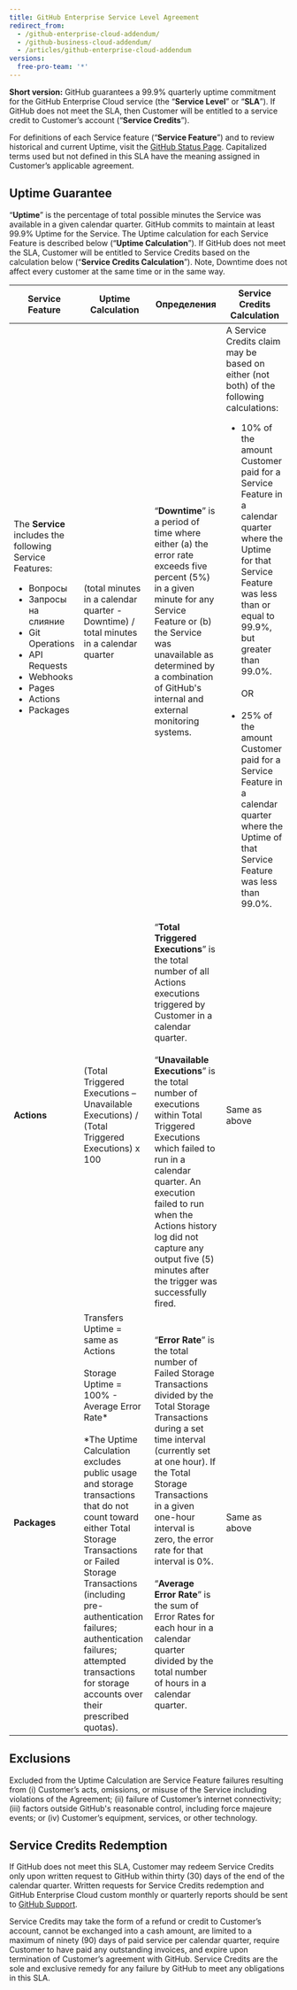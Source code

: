 ```yaml
---
title: GitHub Enterprise Service Level Agreement
redirect_from:
  - /github-enterprise-cloud-addendum/
  - /github-business-cloud-addendum/
  - /articles/github-enterprise-cloud-addendum
versions:
  free-pro-team: '*'
---
```


**Short version:** GitHub guarantees a 99.9% quarterly uptime commitment for the GitHub Enterprise Cloud service (the “**Service Level**” or “**SLA**”). If GitHub does not meet the SLA, then Customer will be entitled to a service credit to Customer’s account (“**Service Credits**”).

For definitions of each Service feature  (“**Service Feature**”) and to review historical and current Uptime, visit the [GitHub Status Page](https://www.githubstatus.com/). Capitalized terms used but not defined in this SLA have the meaning assigned in Customer’s applicable agreement.

## Uptime Guarantee

“**Uptime**” is the percentage of total possible minutes the Service was available in a given calendar quarter. GitHub commits to maintain at least 99.9% Uptime for the Service. The Uptime calculation for each Service Feature is described below (“**Uptime Calculation**”). If GitHub does not meet the SLA, Customer will be entitled to Service Credits based on the calculation below (“**Service Credits Calculation**”). Note, Downtime does not affect every customer at the same time or in the same way.

| **Service Feature**                                                               | **Uptime Calculation**                                                                                                                                                                                                                                                                                                                                                                                                                  | **Определения**                                                                                                                                                                                                                                                                                                                                                                                                                                               | **Service Credits Calculation**                                                                                    |
| --------------------------------------------------------------------------------- | --------------------------------------------------------------------------------------------------------------------------------------------------------------------------------------------------------------------------------------------------------------------------------------------------------------------------------------------------------------------------------------------------------------------------------------- | ------------------------------------------------------------------------------------------------------------------------------------------------------------------------------------------------------------------------------------------------------------------------------------------------------------------------------------------------------------------------------------------------------------------------------------------------------------- | ------------------------------------------------------------------------------------------------------------------ |
| The **Service** includes the following Service Features: <ul><li>Вопросы</li><li>Запросы на слияние</li><li>Git Operations</li><li>API Requests</li><li>Webhooks</li><li>Pages</li><li>Actions</li><li>Packages</li></ul> | (total minutes in a calendar quarter - Downtime) / total minutes in a calendar quarter                                                                                                                                                                                                                                                                                                                                                  | “**Downtime**” is a period of time where either (a) the error rate exceeds five percent (5%) in a given minute for any Service Feature or (b) the Service was unavailable as determined by a combination of GitHub's internal and external monitoring systems.                                                                                                                                                                                                | A Service Credits claim may be based on either (not both) of the following calculations: <ul><li>10% of the amount Customer paid for a Service Feature in a calendar quarter where the Uptime for that Service Feature was less than or equal to 99.9%, but greater than 99.0%. <BR><BR>OR <BR><BR></li><li>25% of the amount Customer paid for a Service Feature in a calendar quarter where the Uptime of that Service Feature was less than 99.0%.</li></ul> | |
| **Actions**                                                                       | (Total Triggered Executions – Unavailable Executions) / (Total Triggered Executions) x 100                                                                                                                                                                                                                                                                                                                                              | “**Total Triggered Executions**” is the total number of all Actions executions triggered by Customer in a calendar quarter. <br><br> “**Unavailable Executions**” is the total number of executions within Total Triggered Executions which failed to run in a calendar quarter.  An execution failed to run when the Actions history log did not capture any output five (5) minutes after the trigger was successfully fired.                   | Same as above                                                                                                      |
| **Packages**                                                                      | Transfers Uptime = same as Actions <br> <br> Storage Uptime = 100% - Average Error Rate* <br> <br> *The Uptime Calculation excludes public usage and storage transactions that do not count toward either Total Storage Transactions or Failed Storage Transactions (including pre-authentication failures; authentication failures; attempted transactions for storage accounts over their prescribed quotas). | “**Error Rate**” is the total number of Failed Storage Transactions divided by the Total Storage Transactions during a set time interval (currently set at one hour). If the Total Storage Transactions in a given one-hour interval is zero, the error rate for that interval is 0%. <br><br> “**Average Error Rate**” is the sum of Error Rates for each hour in a calendar quarter divided by the total number of hours in a calendar quarter. | Same as above                                                                                                      |

## Exclusions
Excluded from the Uptime Calculation are Service Feature failures resulting from (i) Customer’s acts, omissions, or misuse of the Service including violations of the Agreement; (ii) failure of Customer’s internet connectivity; (iii) factors outside GitHub's reasonable control, including force majeure events; or (iv) Customer’s equipment, services, or other technology.

## Service Credits Redemption
If GitHub does not meet this SLA, Customer may redeem Service Credits only upon written request to GitHub within thirty (30) days of the end of the calendar quarter. Written requests for Service Credits redemption and GitHub Enterprise Cloud custom monthly or quarterly reports should be sent to [GitHub Support](https://support.github.com/contact).

Service Credits may take the form of a refund or credit to Customer’s account, cannot be exchanged into a cash amount, are limited to a maximum of ninety (90) days of paid service per calendar quarter, require Customer to have paid any outstanding invoices, and expire upon termination of Customer’s agreement with GitHub. Service Credits are the sole and exclusive remedy for any failure by GitHub to meet any obligations in this SLA. 
